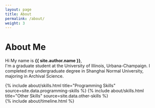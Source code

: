 ```yaml
---
layout: page
title: About
permalink: /about/
weight: 3
---
```


# **About Me**

Hi My name is **{{ site.author.name }}**,<br>
I'm a graduate student at the University of Illinois, Urbana-Champaign. I completed my undergraduate degree in Shanghai Normal University, majoring in Archival Science.

<div class="row">
{% include about/skills.html title="Programming Skills" source=site.data.programming-skills %}
{% include about/skills.html title="Other Skills" source=site.data.other-skills %}
</div>

<div class="row">
{% include about/timeline.html %}
</div>
